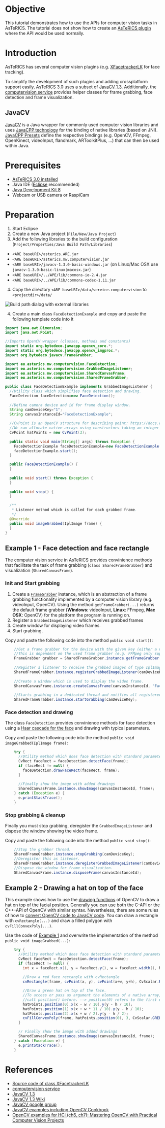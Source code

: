 # Objective
This tutorial demonstrates how to use the APIs for computer vision tasks in AsTeRICS. The tutorial does not show how to create an [AsTeRICS plugin](https://github.com/asterics/AsTeRICS/wiki/Plugin-Development) where the API would be used normally.

# Introduction
AsTeRICS has several computer vision plugins (e.g. [XFacetrackerLK](http://asterics.github.io/AsTeRICS/webapps/WebACS/help/index.html?plugins&sensors/XFacetrackerLK.htm) for face tracking).

To simplify the development of such plugins and adding crossplatform support easily, AsTeRICS 3.0 uses a subset of [JavaCV 1.3](https://github.com/bytedeco/javacv/tree/1.3). Additionally, the [computervision service](https://github.com/asterics/AsTeRICS/tree/v3.0/ARE/services/ComputerVision/src/main/java/eu/asterics/mw/computervision) provides helper classes for frame grabbing, face detection and frame visualization.

## JavaCV 
[JavaCV](https://github.com/bytedeco/javacv/tree/1.3) is a Java wrapper for commonly used computer vision libraries and uses [JavaCPP technology](https://github.com/bytedeco/javacpp) for the binding of native libraries (based on JNI). [JavaCPP Presets](https://github.com/bytedeco/javacpp-presets/tree/1.3) define the respective bindings (e.g. OpenCV, FFmpeg, OpenKinect, videoInput, flandmark, ARToolkitPlus, …) that can then be used within Java.

# Prerequisites
* [AsTeRICS 3.0 installed](https://github.com/asterics/AsTeRICS/releases/tag/v3.0)
* Java IDE ([Eclipse](http://www.eclipse.org/downloads/packages/eclipse-ide-java-developers/neon3) recommended)
* [Java Development Kit 8](http://www.oracle.com/technetwork/java/javase/downloads/index.html)
* Webcam or USB camera or RaspiCam

# Preparation

1. Start Eclipse
2. Create a new Java project (```File/New/Java Project```)
3. Add the following libraries to the build configuration (```Project/Properties/Java Build Path/Libraries```)

  * ```<ARE baseURI>/asterics.ARE.jar```
  * ```<ARE baseURI>/asterics.mw.computervision.jar```
  * ```<ARE baseURI>/javacv-1.3.0-basic-windows.jar``` (on Linux/Mac OSX use ```javacv-1.3.0-basic-linux|macosx.jar```)
  * ```<ARE baseURI>/../APE/lib/commons-io-2.4.jar```
  * ```<ARE baseURI>/../APE/lib/commons-codec-1.11.jar```
4. Copy the directory ```<ARE baseURI>/data/service.computervision``` to ```<projectdir>/data/```

![Build path dialog with external libraries](developer_guide/coding_instructions/images/BuildPath.JPG)

4. Create a main class ```FaceDetectionExample``` and copy and paste the following template code into it

```java
import java.awt.Dimension;
import java.awt.Point;

//Imports OpenCV wrapper (classes, methods and constants)
import static org.bytedeco.javacpp.opencv_core.*;
import static org.bytedeco.javacpp.opencv_imgproc.*;
import org.bytedeco.javacv.FrameGrabber;

import eu.asterics.mw.computervision.FaceDetection;
import eu.asterics.mw.computervision.GrabbedImageListener;
import eu.asterics.mw.computervision.SharedCanvasFrame;
import eu.asterics.mw.computervision.SharedFrameGrabber;

public class FaceDetectionExample implements GrabbedImageListener {
  //Utility class which simplifies face detection and drawing.
  FaceDetection faceDetection=new FaceDetection();
  
  //Define camera device and id for frame display window.
  String camDeviceKey="1";
  String canvasInstanceId="FaceDetectionExample";
  
  //CvPoint is an OpenCV structure for describing point: https://docs.opencv.org/3.2.0/dc/dd1/structCvPoint.html
  //We can allocate native arrays using constructors taking an integer as argument.
  CvPoint hatPoints = new CvPoint(3);
  
  public static void main(String[] args) throws Exception {
    FaceDetectionExample faceDetectionExample=new FaceDetectionExample();
    faceDetectionExample.start();
  }

  public FaceDetectionExample() {    
  }
  
  public void start() throws Exception {
  }
  
  public void stop() {
  }

  /**
   * Listener method which is called for each grabbed frame.
   */
  @Override
  public void imageGrabbed(IplImage frame) {
  }
}

```
## Example 1 - Face detection and face rectangle

The computer vision service in AsTeRICS provides convinience methods that facilitate the task of frame grabbing (```class SharedFrameGrabber```) and visualization (```SharedCanvasFrame```).

### Init and Start grabbing
1. Create a [```FrameGrabber```](https://github.com/bytedeco/javacv/wiki/Video-Preview-and-Video-Recording-Classes) instance, which is an abstraction of a frame grabbing functionality implemented by a computer vision library (e.g. videoInput, OpenCV). Using the method ```getFrameGrabber(...)``` returns the default frame grabber (**Windows**: videoInput, **Linux**: FFmpeg, **Mac OSX**: OpenCV) for the platform the program is running on.
2. Register a ```GrabbedImageListener``` which receives grabbed frames
3. Create window for displaying video frames.
4. Start grabbing.

Copy and paste the following code into the method ```public void start()```:
```java
    //Get a frame grabber for the device with the given key (either a number e.g. 0 or a device path e.g. /dev/video0)
    //This is dependent on the used frame grabber (e.g. FFMpeg only supports device paths)
    FrameGrabber grabber = SharedFrameGrabber.instance.getFrameGrabber(camDeviceKey);
    
    //Register a listener to receive the grabbed images of type IplImage.
    SharedFrameGrabber.instance.registerGrabbedImageListener(camDeviceKey,this);
    
    //Create a window which is used to display the video frame.
    SharedCanvasFrame.instance.createCanvasFrame(canvasInstanceId, "Face Detection Example", grabber.getGamma(), new Point(100,100), new Dimension(200,200));
    
    //Starts grabbing in a dedicated thread and notifies all registered listeners with the IplImage frame grabbed.
    SharedFrameGrabber.instance.startGrabbing(camDeviceKey);
```
### Face detection and drawing

The class ```FaceDetection``` provides convinience methods for face detection using a [Haar cascade for the face](https://docs.opencv.org/2.4/modules/objdetect/doc/cascade_classification.html) and drawing with typical parameters.

Copy and paste the following code into the method ```public void imageGrabbed(IplImage frame)```:
```java
    try {
      //Utility method which does face detection with standard parameters.
      CvRect faceRect = faceDetection.detectFace(frame);
      if (faceRect != null) {
        faceDetection.drawFaceRect(faceRect, frame);        
      }
      
      //Finally show the image with added drawings
      SharedCanvasFrame.instance.showImage(canvasInstanceId, frame);
    } catch (Exception e) {
      e.printStackTrace();
    }
```

### Stop grabbing & cleanup
Finally you must stop grabbing, deregister the ```GrabbedImageListener``` and dispose the window showing the video frame.

Copy and paste the following code into the method ```public void stop()```:
```java
    //Stop the grabber thread.
    SharedFrameGrabber.instance.stopGrabbing(camDeviceKey);
    //Deregister this as listener.
    SharedFrameGrabber.instance.deregisterGrabbedImageListener(camDeviceKey, this);
    //Dispose the window for frame visualization. 
    SharedCanvasFrame.instance.disposeFrame(canvasInstanceId);
```

## Example 2 - Drawing a hat on top of the face
This example shows how to use the [drawing functions](https://docs.opencv.org/2.4/modules/core/doc/drawing_functions.html) of OpenCV to draw a hat on top of the facial position. Generally you can use both the C-API or the C++-API of OpenCV with similar syntax. Nevertheless, there are some rules of how to [convert OpenCV code to JavaCV code](https://github.com/bytedeco/javacv/wiki/Converting-OpenCV).
You can draw a rectangle with ```cvRectangle(...)``` and draw a filled polygon with ```cvFillConvexPoly(...)```.

Use the code of [Example 1](#example-1---face-detection-and-face-rectangle) and overwrite the implementation of the method ```public void imageGrabbed(...)```:
```java
    try {
      //Utility method which does face detection with standard parameters.
      CvRect faceRect = faceDetection.detectFace(frame);
      if (faceRect != null) {
        int x = faceRect.x(), y = faceRect.y(), w = faceRect.width(), h = faceRect.height();
        
        //Draw a red face rectangle with cvRectangle
        cvRectangle(frame, cvPoint(x, y), cvPoint(x+w, y+h), CvScalar.RED, 1, CV_AA, 0);

        //Draw a green hat on top of the face.
        //To access or pass as argument the elements of a native array, 
        //call position() before. --> position(0) refers to the first element.
        hatPoints.position(0).x(x - w / 10).y(y - h / 10);
        hatPoints.position(1).x(x + w * 11 / 10).y(y - h / 10);
        hatPoints.position(2).x(x + w / 2).y(y - h / 2);
        cvFillConvexPoly(frame, hatPoints.position(0), 3, CvScalar.GREEN, CV_AA, 0);
      }

      // Finally show the image with added drawings
      SharedCanvasFrame.instance.showImage(canvasInstanceId, frame);
    } catch (Exception e) {
      e.printStackTrace();
    }
```
# References
* [Source code of class XFacetrackerLK](https://github.com/asterics/AsTeRICS/blob/v3.0/ARE/components/sensor.XfacetrackerLK/src/main/java/eu/asterics/component/sensor/XfacetrackerLK/XFacetrackerLKInstance.java)
* [computervision service](https://github.com/asterics/AsTeRICS/tree/v3.0/ARE/services/ComputerVision/src/main/java/eu/asterics/mw/computervision)
* [JavaCV 1.3](https://github.com/bytedeco/javacv/tree/1.3)
* [JavaCV 1.3 Wiki](https://github.com/bytedeco/javacv/wiki)
* [JavaCV google group](groups.google.com/group/javacv)
* [JavaCV examples including OpenCV Cookbook](https://github.com/bytedeco/javacv-examples)
* [OpenCV examples for HCI (ch6, ch7): Mastering OpenCV with Practical Computer Vision Projects](https://github.com/MasteringOpenCV/code)

